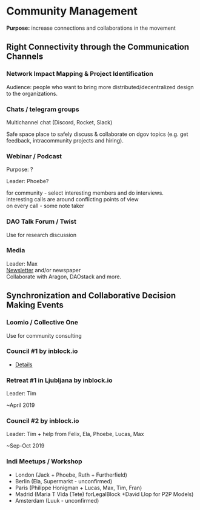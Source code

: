 # Community Management

**Purpose:** increase connections and collaborations in the movement

## Right Connectivity through the Communication Channels

### Network Impact Mapping & Project Identification

Audience: people who want to bring more distributed/decentralized design to the organizations.

### Chats / telegram groups

Multichannel chat \(Discord, Rocket, Slack\)

Safe space place to safely discuss & collaborate on dgov topics \(e.g. get feedback, intracommunity projects and hiring\).

### Webinar / Podcast

Purpose: ?

Leader: Phoebe?

for community - select interesting members and do interviews.   
interesting calls are around conflicting points of view  
on every call - some note taker

### DAO Talk Forum / Twist

Use for research discussion

### Media 

Leader: Max  
[Newsletter](../../newsletter/) and/or newspaper  
Collaborate with Aragon, DAOstack and more.

## Synchronization and Collaborative Decision Making Events

### Loomio / Collective One

Use for community consulting

### Council \#1 by inblock.io

* [Details](../../dgov-community-council.md)

### Retreat \#1 in Ljubljana by inblock.io

Leader: Tim

~April 2019

### Council \#2 by inblock.io

Leader: Tim  + help from Felix, Ela, Phoebe, Lucas, Max

~Sep-Oct 2019

### Indi Meetups / Workshop

* London \(Jack + Phoebe, Ruth + Furtherfield\)
* Berlin \(Ela, Supermarkt - unconfirmed\)
* Paris \(Philippe Honigman + Lucas, Max, Tim, Fran\)
* Madrid \(Maria T Vida \(Tete\) forLegalBlock +David Llop for P2P Models\)
* Amsterdam \(Luuk - unconfirmed\)


